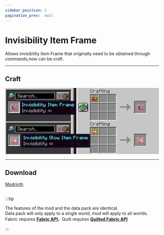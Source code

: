 ```yaml
---
sidebar_position: 2
pagination_prev:  null 
---
```


# Invisibility Item Frame

Allows invisibility Item Frame that originally need to be obtained through commands,now can be craft.

---
## Craft

![craft](./img/craft.png)

---
## Download

<a className="button button--success button--lg" target="_blank" href="https://modrinth.com/datapack/invisibility-itemframe">Modrinth</a>

##

:::tip

The features of the mod and the data pack are identical.   
Data pack will only apply to a single world, mod will apply to all worlds.   
Fabric requires [**Fabric API**](https://modrinth.com/mod/fabric-api)，Quilt requires [**Quilted Fabric API**](https://modrinth.com/mod/qsl)   

:::